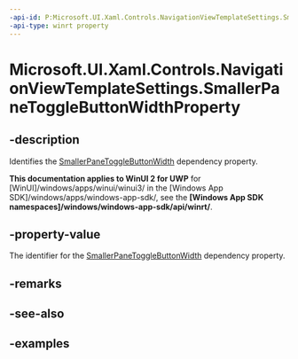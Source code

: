 ```yaml
---
-api-id: P:Microsoft.UI.Xaml.Controls.NavigationViewTemplateSettings.SmallerPaneToggleButtonWidthProperty
-api-type: winrt property
---
```


# Microsoft.UI.Xaml.Controls.NavigationViewTemplateSettings.SmallerPaneToggleButtonWidthProperty

<!--
public static Windows.UI.Xaml.DependencyProperty SmallerPaneToggleButtonWidthProperty { get; }
-->


## -description

Identifies the [SmallerPaneToggleButtonWidth](navigationviewtemplatesettings_smallerpanetogglebuttonwidth.md) dependency property.

**This documentation applies to WinUI 2 for UWP** for [WinUI]/windows/apps/winui/winui3/ in the [Windows App SDK]/windows/apps/windows-app-sdk/, see the **[Windows App SDK namespaces]/windows/windows-app-sdk/api/winrt/**.

## -property-value

The identifier for the [SmallerPaneToggleButtonWidth](navigationviewtemplatesettings_smallerpanetogglebuttonwidth.md) dependency property.

## -remarks

## -see-also

## -examples



